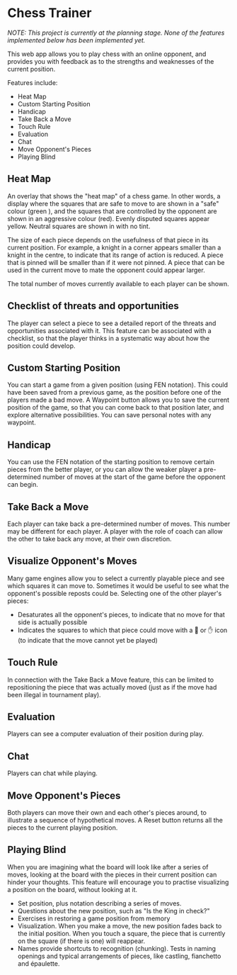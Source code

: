 # Chess Trainer

*NOTE: This project is currently at the planning stage. None of the features implemented below has been implemented yet.*

This web app allows you to play chess with an online opponent, and provides you with feedback as to the strengths and weaknesses of the current position.

Features include:

* Heat Map
* Custom Starting Position
* Handicap
* Take Back a Move
* Touch Rule
* Evaluation
* Chat
* Move Opponent's Pieces
* Playing Blind

## Heat Map
An overlay that shows the "heat map" of a chess game. In other words, a display where the squares that are safe to move to are shown in a "safe" colour (green ), and the squares that are controlled by the opponent are shown in an aggressive colour (red). Evenly disputed squares appear yellow. Neutral squares are shown in with no tint.

The size of each piece depends on the usefulness of that piece in its current position. For example, a knight in a corner appears smaller than a knight in the centre, to indicate that its range of action is reduced. A piece that is pinned will be smaller than if it were not pinned. A piece that can be used in the current move to mate the opponent could appear larger.

The total number of moves currently available to each player can be shown.

## Checklist of threats and opportunities
The player can select a piece to see a detailed report of the threats and opportunities associated with it. This feature can be associated with a checklist, so that the player thinks in a systematic way about how the position could develop.

## Custom Starting Position
You can start a game from a given position (using FEN notation). This could have been saved from a previous game, as the position before one of the players made a bad move. A Waypoint button allows you to save the current position of the game, so that you can come back to that position later, and explore alternative possibilities. You can save personal notes with any waypoint.

## Handicap
You can use the FEN notation of the starting position to remove certain pieces from the better player, or you can allow the weaker player a pre-determined number of moves at the start of the game before the opponent can begin.

## Take Back a Move
Each player can take back a pre-determined number of moves. This number may be different for each player. A player with the role of coach can allow the other to take back any move, at their own discretion.

## Visualize Opponent's Moves
Many game engines allow you to select a currently playable piece and see which squares it can move to. Sometimes it would be useful to see what the opponent's possible reposts could be. Selecting one of the other player's pieces:
* Desaturates all the opponent's pieces, to indicate that no move for that side is actually possible
* Indicates the squares to which that piece could move with a 🚫 or ✋ icon (to indicate that the move cannot yet be played)

## Touch Rule
In connection with the Take Back a Move feature, this can be limited to repositioning the piece that was actually moved (just as if the move had been illegal in tournament play).

## Evaluation
Players can see a computer evaluation of their position during play.

## Chat
Players can chat while playing.

## Move Opponent's Pieces
Both players can move their own and each other's pieces around, to illustrate a sequence of hypothetical moves. A Reset button returns all the pieces to the current playing position.

## Playing Blind
When you are imagining what the board will look like after a series of moves, looking at the board with the pieces in their current position can hinder your thoughts. This feature will encourage you to practise visualizing a position on the board, without looking at it.
* Set position, plus notation describing a series of moves. 
* Questions about the new position, such as "Is the King in check?"
* Exercises in restoring a game position from memory
* Visualization. When you make a move, the new position fades back to the initial position. When you touch a square, the piece that is currently on the square (if there is one) will reappear.
* Names provide shortcuts to recognition (chunking). Tests in naming openings and typical arrangements of pieces, like castling, fianchetto and épaulette.
